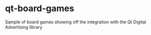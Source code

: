 # qt-board-games
Sample of board games showing off the integration with the Qt Digital Advertising library
